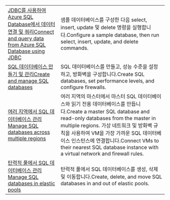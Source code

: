 |  |  |
|---------|---------|
| <span data-ttu-id="fd3bb-101">[JDBC를 사용하여 Azure SQL Database에서 데이터 연결 및 쿼리][4]</span><span class="sxs-lookup"><span data-stu-id="fd3bb-101">[Connect and query data from Azure SQL Database using JDBC][4]</span></span> | <span data-ttu-id="fd3bb-102">샘플 데이터베이스를 구성한 다음 select, insert, update 및 delete 명령을 실행합니다.</span><span class="sxs-lookup"><span data-stu-id="fd3bb-102">Configure a sample database, then run select, insert, update, and delete commands.</span></span> |
| <span data-ttu-id="fd3bb-103">[SQL 데이터베이스 만들기 및 관리][1]</span><span class="sxs-lookup"><span data-stu-id="fd3bb-103">[Create and manage SQL databases][1]</span></span> | <span data-ttu-id="fd3bb-104">SQL 데이터베이스를 만들고, 성능 수준을 설정하고, 방화벽을 구성합니다.</span><span class="sxs-lookup"><span data-stu-id="fd3bb-104">Create SQL databases, set performance levels, and configure firewalls.</span></span>|
| <span data-ttu-id="fd3bb-105">[여러 지역에서 SQL 데이터베이스 관리][2]</span><span class="sxs-lookup"><span data-stu-id="fd3bb-105">[Manage SQL databases across multiple regions][2]</span></span> | <span data-ttu-id="fd3bb-106">여러 지역의 마스터에서 마스터 SQL 데이터베이스와 읽기 전용 데이터베이스를 만듭니다.</span><span class="sxs-lookup"><span data-stu-id="fd3bb-106">Create a master SQL database and read-only databases from the master in multiple regions.</span></span> <span data-ttu-id="fd3bb-107">가상 네트워크 및 방화벽 규칙을 사용하여 VM을 가장 가까운 SQL 데이터베이스 인스턴스에 연결합니다.</span><span class="sxs-lookup"><span data-stu-id="fd3bb-107">Connect VMs to their nearest SQL database instance with a virtual network and firewall rules.</span></span> | 
| <span data-ttu-id="fd3bb-108">[탄력적 풀에서 SQL 데이터베이스 관리][3]</span><span class="sxs-lookup"><span data-stu-id="fd3bb-108">[Manage SQL databases in elastic pools][3]</span></span> | <span data-ttu-id="fd3bb-109">탄력적 풀에서 SQL 데이터베이스를 생성, 삭제 및 이동합니다.</span><span class="sxs-lookup"><span data-stu-id="fd3bb-109">Create, delete, and move SQL databases in and out of elastic pools.</span></span> | 

[1]: https://azure.microsoft.com/resources/samples/sql-database-java-manage-db/
[2]: https://azure.microsoft.com/resources/samples/sql-database-java-manage-sql-databases-across-regions/
[3]: ../java-sdk-manage-sql-elastic-pools.md
[4]: https://docs.microsoft.com/azure/sql-database/sql-database-connect-query-java
